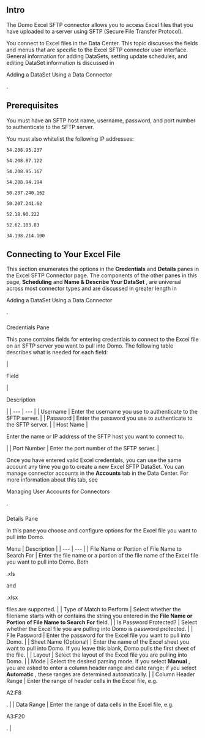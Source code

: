 

Intro
-------


 The Domo Excel SFTP connector allows you to access Excel files that you have uploaded to a server using SFTP (Secure File Transfer Protocol).

You connect to Excel files in the Data Center. This topic discusses the fields and menus that are specific to the Excel SFTP connector user interface. General information for adding DataSets, setting update schedules, and editing DataSet information is discussed in

Adding a DataSet Using a Data Connector

.


 Prerequisites
---------------


 You must have an SFTP host name, username, password, and port number to authenticate to the SFTP server.

You must also whitelist the following IP addresses:


`54.208.95.237`


`54.208.87.122`


`54.208.95.167`


`54.208.94.194`


`50.207.240.162`


`50.207.241.62`


`52.18.90.222`


`52.62.103.83`


`34.198.214.100`


 Connecting to Your Excel File
-------------------------------


 This section enumerates the options in the
 **Credentials**
 and
 **Details**
 panes in the Excel SFTP Connector page. The components of the other panes in this page,
 **Scheduling**
 and
 **Name & Describe Your DataSet**
 , are universal across most connector types and are discussed in greater length in

Adding a DataSet Using a Data Connector

.


###

Credentials Pane


 This pane contains fields for entering credentials to connect to the Excel file on an SFTP server you want to pull into Domo. The following table describes what is needed for each field:


|

Field

|

Description

|
| --- | --- |
|
 Username
  |
 Enter the username you use to authenticate to the SFTP server.
  |
|
 Password
  |
 Enter the password you use to authenticate to the SFTP server.
  |
|
 Host Name
  |

Enter the name or IP address of the SFTP host you want to connect to.

|
|
 Port Number
  |
 Enter the port number of the SFTP server.
  |


 Once you have entered valid Excel credentials, you can use the same account any time you go to create a new Excel SFTP DataSet. You can manage connector accounts in the
 **Accounts**
 tab in the Data Center. For more information about this tab, see

Managing User Accounts for Connectors

.


###
 Details Pane

In this pane you choose and configure options for the Excel file you want to pull into Domo.


 Menu
  |
 Description
  |
| --- | --- |
|
 File Name or Portion of File Name to Search For
  |
 Enter the file name or a portion of the file name of the Excel file you want to pull into Domo. Both

.xls

and

.xlsx

files are supported.
  |
|
 Type of Match to Perform
  |
 Select whether the filename starts with or contains the string you entered in the
 **File Name or Portion of File Name to Search For**
 field.
  |
|
 Is Password Protected?
  |
 Select whether the Excel file you are pulling into Domo is password protected.
  |
|
 File Password
  |
 Enter the password for the Excel file you want to pull into Domo.
  |
|
 Sheet Name (Optional)
  |
 Enter the name of the Excel sheet you want to pull into Domo. If you leave this blank, Domo pulls the first sheet of the file.
  |
|
 Layout
  |
 Select the layout of the Excel file you are pulling into Domo.
  |
|
 Mode
  |
 Select the desired parsing mode. If you select
 **Manual**
 , you are asked to enter a column header range and date range; if you select
 **Automatic**
 , these ranges are determined automatically.
  |
|
 Column Header Range
  |
 Enter the range of header cells in the Excel file, e.g.

A2:F8

.
  |
|
 Data Range
  |
 Enter the range of data cells in the Excel file, e.g.

A3:F20

.
  |

